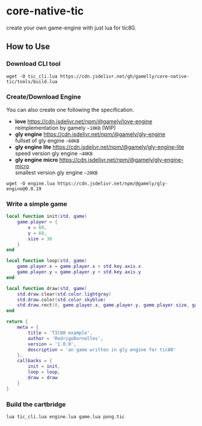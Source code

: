 # core-native-tic
create your own game-engine with just lua for tic80.

## How to Use

### Download CLI tool

```
wget -O tic_cli.lua https://cdn.jsdelivr.net/gh/gamelly/core-native-tic/tools/build.lua
```

### Create/Download Engine

You can also create one following the specification.

 * **love** <https://cdn.jsdelivr.net/npm/@gamely/love-engine><br/>reimplementation by gamely `~10KB` (WIP)
 * **gly engine** <https://cdn.jsdelivr.net/npm/@gamely/gly-engine><br/>fullset of gly engine `~60KB`
 * **gly engine lite** <https://cdn.jsdelivr.net/npm/@gamely/gly-engine-lite><br/>speed version gly engine `~40KB`
 * **gly engine micro** <https://cdn.jsdelivr.net/npm/@gamely/gly-engine-micro><br/>smallest version gly engine `~20KB`

```
wget -O engine.lua https://cdn.jsdelivr.net/npm/@gamely/gly-engine@0.0.19
```

### Write a simple game

```lua
local function init(std, game)
    game.player = {
        x = 60,
        y = 60,
        size = 30
    }
end

local function loop(std, game)
    game.player.x = game.player.x + std.key.axis.x
    game.player.y = game.player.y + std.key.axis.y
end

local function draw(std, game)
    std.draw.clear(std.color.lightgray)
    std.draw.color(std.color.skyblue)
    std.draw.rect(0, game.player.x, game.player.y, game.player.size, game.player.size)
end

return {
    meta = {
        title = 'TIC80 example',
        author = 'RodrigoDornelles',
        version = '1.0.0',
        description = 'an game written in gly engine for tic80'
    },
    callbacks = {
        init = init,
        loop = loop,
        draw = draw
    }
}
```

### Build the cartbridge

```
lua tic_cli.lua engine.lua game.lua pong.tic
```
